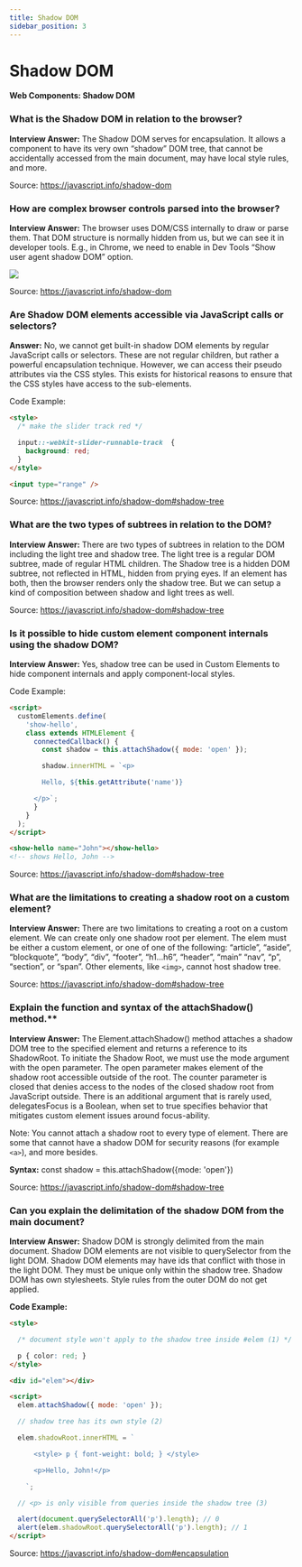 ```yaml
---
title: Shadow DOM
sidebar_position: 3
---
```


# Shadow DOM

**Web Components: Shadow DOM**

<head>
  <title>Shadow DOM - JavaScript Interview Questions & Answers</title>
  <meta charSet="utf-8" />
</head>

### What is the Shadow DOM in relation to the browser?

**Interview Answer:** The Shadow DOM serves for encapsulation. It allows a component to have its very own “shadow” DOM tree, that cannot be accidentally accessed from the main document, may have local style rules, and more.

Source: <https://javascript.info/shadow-dom>

### How are complex browser controls parsed into the browser?

**Interview Answer:** The browser uses DOM/CSS internally to draw or parse them. That DOM structure is normally hidden from us, but we can see it in developer tools. E.g., in Chrome, we need to enable in Dev Tools “Show user agent shadow DOM” option.

<img src="/img/browser-controls.png"/>

Source: <https://javascript.info/shadow-dom>

### Are Shadow DOM elements accessible via JavaScript calls or selectors?

**Answer:** No, we cannot get built-in shadow DOM elements by regular JavaScript calls or selectors. These are not regular children, but rather a powerful encapsulation technique. However, we can access their pseudo attributes via the CSS styles. This exists for historical reasons to ensure that the CSS styles have access to the sub-elements.

Code Example:

```html
<style>
  /* make the slider track red */

  input::-webkit-slider-runnable-track  {
    background: red;
  }
</style>

<input type="range" />
```

Source: <https://javascript.info/shadow-dom#shadow-tree>

### What are the two types of subtrees in relation to the DOM?

**Interview Answer:** There are two types of subtrees in relation to the DOM including the light tree and shadow tree. The light tree is a regular DOM subtree, made of regular HTML children. The Shadow tree is a hidden DOM subtree, not reflected in HTML, hidden from prying eyes. If an element has both, then the browser renders only the shadow tree. But we can setup a kind of composition between shadow and light trees as well.

Source: <https://javascript.info/shadow-dom#shadow-tree>

### Is it possible to hide custom element component internals using the shadow DOM?

**Interview Answer:** Yes, shadow tree can be used in Custom Elements to hide component internals and apply component-local styles.

Code Example:

```html
<script>
  customElements.define(
    'show-hello',
    class extends HTMLElement {
      connectedCallback() {
        const shadow = this.attachShadow({ mode: 'open' });

        shadow.innerHTML = `<p>

        Hello, ${this.getAttribute('name')}

      </p>`;
      }
    }
  );
</script>

<show-hello name="John"></show-hello>
<!-- shows Hello, John -->
```

Source: <https://javascript.info/shadow-dom#shadow-tree>

### What are the limitations to creating a shadow root on a custom element?

**Interview Answer:** There are two limitations to creating a root on a custom element. We can create only one shadow root per element. The elem must be either a custom element, or one of one of the following: “article”, “aside”, “blockquote”, “body”, “div”, “footer”, “h1…h6”, “header”, “main” “nav”, “p”, “section”, or “span”. Other elements, like `<img>`, cannot host shadow tree.

Source: <https://javascript.info/shadow-dom#shadow-tree>

### Explain the function and syntax of the attachShadow() method.\*\*

**Interview Answer:** The Element.attachShadow() method attaches a shadow DOM tree to the specified element and returns a reference to its ShadowRoot. To initiate the Shadow Root, we must use the mode argument with the open parameter. The open parameter makes element of the shadow root accessible outside of the root. The counter parameter is closed that denies access to the nodes of the closed shadow root from JavaScript outside. There is an additional argument that is rarely used, delegatesFocus is a Boolean, when set to true specifies behavior that mitigates custom element issues around focus-ability.

Note: You cannot attach a shadow root to every type of element. There are some that cannot have a shadow DOM for security reasons (for example `<a>`), and more besides.

**Syntax:** const shadow = this.attachShadow({mode: 'open'})

Source: <https://javascript.info/shadow-dom#shadow-tree>

### Can you explain the delimitation of the shadow DOM from the main document?

**Interview Answer:** Shadow DOM is strongly delimited from the main document. Shadow DOM elements are not visible to querySelector from the light DOM. Shadow DOM elements may have ids that conflict with those in the light DOM. They must be unique only within the shadow tree. Shadow DOM has own stylesheets. Style rules from the outer DOM do not get applied.

**Code Example:**

```html
<style>

  /* document style won't apply to the shadow tree inside #elem (1) */

  p { color: red; }
</style>

<div id="elem"></div>

<script>
  elem.attachShadow({ mode: 'open' });

  // shadow tree has its own style (2)

  elem.shadowRoot.innerHTML = `

      <style> p { font-weight: bold; } </style>

      <p>Hello, John!</p>

    `;

  // <p> is only visible from queries inside the shadow tree (3)

  alert(document.querySelectorAll('p').length); // 0
  alert(elem.shadowRoot.querySelectorAll('p').length); // 1
</script>
```

Source: <https://javascript.info/shadow-dom#encapsulation>
